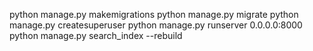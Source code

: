 


python manage.py makemigrations
python manage.py migrate
python manage.py createsuperuser
python manage.py runserver 0.0.0.0:8000
python manage.py search_index --rebuild
